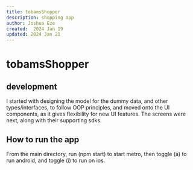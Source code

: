 ```yaml
---
title: tobamsShopper
description: shopping app
author: Joshua Eze
created:  2024 Jan 19
updated: 2024 Jan 21
---
```


tobamsShopper
=========

## development
I started with designing the model for the dummy data, and other types/interfaces, to follow OOP principles, and moved onto the UI components, as it gives flexibility for new UI features. The screens were next, along with their supporting sdks. 

## How to run the app

From the main directory, run (npm start) to start metro, then toggle (a) to run android, and toggle (i) to run on ios.





